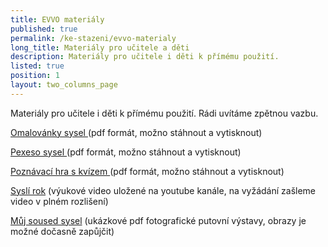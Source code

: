 ```yaml
---
title: EVVO materiály
published: true
permalink: /ke-stazeni/evvo-materialy
long_title: Materiály pro učitele a děti
description: Materiály pro učitele i děti k přímému použití.
listed: true
position: 1
layout: two_columns_page
---
```

Materiály pro učitele i děti k přímému použití. Rádi uvítáme zpětnou vazbu.



[Omalovánky sysel ](/media/sysel_omalovanky_fin.pdf)(pdf formát, možno stáhnout a vytisknout)



[Pexeso sysel ](/media/sysel_pexeso.pdf)(pdf formát, možno stáhnout a vytisknout)



[Poznávací hra s kvízem ](/media/sysel_kviz.pdf)(pdf formát, možno stáhnout a vytisknout)



[Syslí rok](https://www.youtube.com/watch?v=1XOhmTshwes&t=32s) (výukové video uložené na youtube kanále, na vyžádání zašleme video v plném rozlišení)



[Můj soused sysel](/media/Sysel_vystava_prezentace.pdf) (ukázkové pdf fotografické putovní výstavy, obrazy je možné dočasně zapůjčit)
